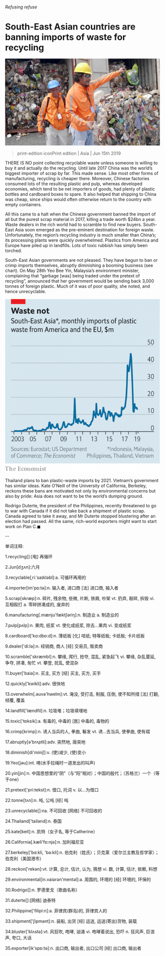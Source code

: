 ###### Refusing refuse

# South-East Asian countries are banning imports of waste for recycling 

![image](images/20190615_asp504.jpg) 

> print-edition iconPrint edition | Asia | Jun 15th 2019 

THERE IS NO point collecting recyclable waste unless someone is willing to buy it and actually do the recycling. Until late 2017 China was the world’s biggest importer of scrap by far. This made sense. Like most other forms of manufacturing, recycling is cheaper there. Moreover, Chinese factories consumed lots of the resulting plastic and pulp, whereas developed economies, which tend to be net importers of goods, had plenty of plastic bottles and cardboard boxes to spare. It also helped that shipping to China was cheap, since ships would often otherwise return to the country with empty containers. 

All this came to a halt when the Chinese government banned the import of all but the purest scrap material in 2017, killing a trade worth $24bn a year. Waste dealers in the rich world had to scramble to find new buyers. South-East Asia soon emerged as the pre-eminent destination for foreign waste. Unfortunately, the region’s recycling industry is much smaller than China’s; its processing plants were quickly overwhelmed. Plastics from America and Europe have piled up in landfills. Lots of toxic rubbish has simply been torched. 

South-East Asian governments are not pleased. They have begun to ban or crimp imports themselves, abruptly diminishing a booming business (see chart). On May 28th Yeo Bee Yin, Malaysia’s environment minister, complaining that “garbage [was] being traded under the pretext of recycling”, announced that her government would be sending back 3,000 tonnes of foreign plastic. Much of it was of poor quality, she noted, and hence unrecyclable. 

![image](images/20190615_ASC255.png) 

Thailand plans to ban plastic-waste imports by 2021. Vietnam’s government has similar ideas. Kate O’Neill of the University of California, Berkeley, reckons these bans are motivated not only by environmental concerns but also by pride: Asia does not want to be the world’s dumping ground. 

Rodrigo Duterte, the president of the Philippines, recently threatened to go to war with Canada if it did not take back a shipment of plastic scrap. Canada agreed to take it away, and Mr Duterte stopped blustering after an election had passed. All the same, rich-world exporters might want to start work on Plan C.◼ 

-- 

 单词注释:

1.recycling[]:[电] 再循环 

2.Jun[dʒʌn]:六月 

3.recyclable[ˌri:ˈsaɪkləbl]:a. 可循环再用的 

4.importer[im'pɒ:tә]:n. 输入者, 进口商 [法] 进口商, 输入者 

5.scrap[skræp]:n. 碎片, 残余物, 些微, 片断, 铁屑, 吵架 vt. 扔弃, 敲碎, 拆毁 vi. 互相殴打 a. 零碎拼凑成的, 废弃的 

6.manufacturing[.mænju'fæktʃәriŋ]:n. 制造业 a. 制造业的 

7.pulp[pʌlp]:n. 果肉, 纸浆 vt. 使化成纸浆, 除去...果肉 vi. 变成纸浆 

8.cardboard['kɑ:dbɒ:d]:n. 薄纸板 [化] 咭纸; 特等纸板; 卡纸板; 卡片纸板 

9.dealer['di:lә]:n. 经销商, 商人 [经] 交易员, 贩卖商 

10.scramble['skræmbl]:n. 攀缘, 爬行, 抢夺, 混乱, 紧急起飞 vi. 攀缘, 杂乱蔓延, 争夺, 拼凑, 匆忙 vt. 攀登, 扰乱, 使混杂 

11.buyer['baiә]:n. 买主, 买方 [经] 买主, 买方, 买手 

12.quickly['kwikli]:adv. 很快地 

13.overwhelm[.әuvә'hwelm]:vt. 淹没, 受打击, 制服, 压倒, 使不知所措 [法] 打翻, 倾覆, 覆盖 

14.landfill['lændfil]:n. 垃圾堆；垃圾填埋地 

15.toxic['tɒksik]:a. 有毒的, 中毒的 [医] 中毒的, 毒物的 

16.crimp[krimp]:n. 诱人当兵的人, 拳曲, 鬈发 vt. 诱...去当兵, 使拳曲, 使有褶 

17.abruptly[ә'brʌptli]:adv. 突然地, 唐突地 

18.diminish[di'miniʃ]:v. (使)减少, (使)变小 

19.Yeo[jәu]:int. 唷(水手拉绳时一道发出的叫声) 

20.yin[jin]:n. 中国思想里的“阴”（与“阳”相对）；中国的殷代；（苏格兰）一个（等于one） 

21.pretext['pri:tekst]:n. 借口, 托词 v. 以...为借口 

22.tonne[tʌn]:n. 吨, 公吨 [经] 吨 

23.unrecyclable[]:na. 不可回收 [网络] 不可回收的 

24.Thailand['tailәnd]:n. 泰国 

25.kate[keit]:n. 凯特（女子名, 等于Catherine） 

26.California[.kæli'fɒ:njә]:n. 加利福尼亚 

27.berkeley['bɑ:kli, 'bә:kli]:n. 伯克利（姓氏）；贝克莱（爱尔兰主教及哲学家）；伯克利（美国港市） 

28.reckon['rekәn]:vt. 计算, 总计, 估计, 认为, 猜想 vi. 数, 计算, 估计, 依赖, 料想 

29.environmental[in.vaiәrәn'mentәl]:a. 周围的, 环境的 [经] 环境的, 环保的 

30.Rodrigo[]:n. 罗德里戈（歌曲名称） 

31.duterte[]:[网络] 迪泰特 

32.Philippine['filipi:n]:a. 菲律宾(群岛)的, 菲律宾人的 

33.shipment['ʃipmәnt]:n. 装船, 出货 [经] 运送, 运送(寄出)货物, 装载 

34.bluster['blʌstә]:vt. 风狂吹, 咆哮, 汹涌 vi. 咆哮着说出, 恐吓 n. 狂风声, 巨浪声, 夸口, 大话 

35.exporter[ik'spɒ:tә]:n. 出口商, 输出者, 出口公司 [经] 出口商, 输出者 

